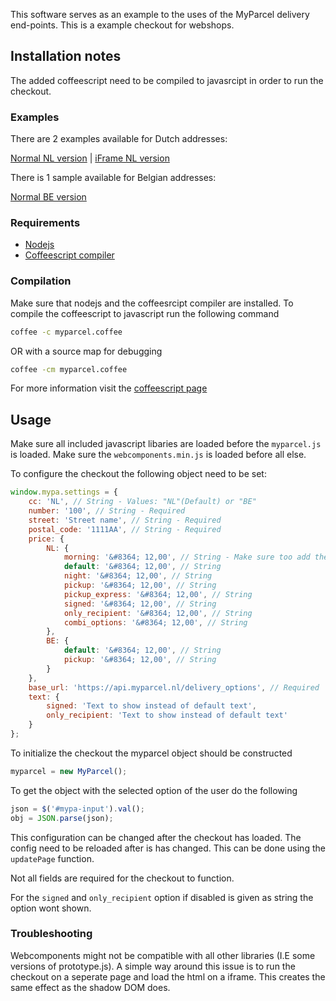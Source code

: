 This software serves as an example to the uses of the MyParcel delivery end-points. This is a example checkout for webshops.

## Installation notes

The added coffeescript need to be compiled to javasrcipt in order to run the checkout.

### Examples

There are 2 examples available for Dutch addresses:

[Normal NL version](https://myparcelnl.github.io/checkout/docs/) | 
[iFrame NL version](https://myparcelnl.github.io/checkout/docs/iframe-example.html)

There is 1 sample available for Belgian addresses:

[Normal BE version](https://myparcelnl.github.io/checkout/docs/example-be.html)

### Requirements

- [Nodejs](https://nodejs.org/en/)
- [Coffeescript compiler](https://www.npmjs.com/package/coffee-script)

### Compilation

Make sure that nodejs and the coffeesrcipt compiler are installed. To compile the coffeescript to javascript run the following command

```bash
coffee -c myparcel.coffee
```

OR with a source map for debugging

```bash
coffee -cm myparcel.coffee
```

For more information visit the [coffeescript page](http://coffeescript.org/)

## Usage

Make sure all included javascript libaries are loaded before the `myparcel.js` is loaded. Make sure the `webcomponents.min.js` is loaded before all else.

To configure the checkout the following object need to be set:

```javascript
window.mypa.settings = {
	cc: 'NL', // String - Values: "NL"(Default) or "BE"
	number: '100', // String - Required
	street: 'Street name', // String - Required
	postal_code: '1111AA', // String - Required
	price: {
		NL: {
			morning: '&#8364; 12,00', // String - Make sure too add the currency in proper format
			default: '&#8364; 12,00', // String
			night: '&#8364; 12,00', // String
			pickup: '&#8364; 12,00', // String
			pickup_express: '&#8364; 12,00', // String
			signed: '&#8364; 12,00', // String
			only_recipient: '&#8364; 12,00', // String
			combi_options: '&#8364; 12,00', // String
		},
		BE: {
			default: '&#8364; 12,00', // String
			pickup: '&#8364; 12,00', // String
		}
	},
	base_url: 'https://api.myparcel.nl/delivery_options', // Required
	text: {
		signed: 'Text to show instead of default text',
		only_recipient: 'Text to show instead of default text'
	}
};
```

To initialize the checkout the myparcel object should be constructed

```js
myparcel = new MyParcel();
```

To get the object with the selected option of the user do the following

```js
json = $('#mypa-input').val();
obj = JSON.parse(json);
```

This configuration can be changed after the checkout has loaded. The config need to be reloaded after is has changed. This can be done using the `updatePage` function.

Not all fields are required for the checkout to function.

For the `signed` and `only_recipient` option if disabled is given as string the option wont shown.

### Troubleshooting

Webcomponents might not be compatible with all other libraries (I.E some versions of prototype.js). A simple way around this issue is to run the checkout on a seperate page and load the html on a iframe. This creates the same effect as the shadow DOM does.
